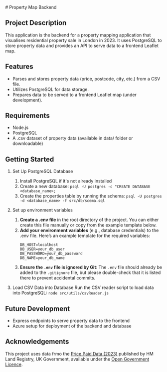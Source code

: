 # Property Map Backend

## Project Description
This application is the backend for a property mapping application that visualises residential property sale in London in 2023. It uses PostgreSQL to store property data and provides an API to serve data to a frontend Leaflet map. 

## Features
- Parses and stores property data (price, postcode, city, etc.) from a CSV file.
- Utilizes PostgreSQL for data storage.
- Prepares data to be served to a frontend Leaflet map (under development).
 
## Requirements
- Node.js
- PostgreSQL 
- A .csv dataset of property data (available in data/ folder or downloadable)

## Getting Started
1. Set Up PostgreSQL Database
    1. Install PostgreSQL if it's not already installed
    2. Create a new database:
        `psql -U postgres -c "CREATE DATABASE <database_name>;`
    3. Create the properties table by running the schema:
        `psql -U postgres -d <database_name> -f src/db/scema.sql`

2. Set up environment variables
    1. **Create a .env file** in the root directory of the project. You can either create this file manually or copy from the example template below.
    2. **Add your environment variables** (e.g., database credentials) to the .env file. Here’s an example template for the required variables:
        ```dotenv
        DB_HOST=localhost
        DB_USER=your_db_user
        DB_PASSWORD=your_db_password
        DB_NAME=your_db_name
        ```
    3. **Ensure the `.env` file is ignored by Git**:
       The `.env` file should already be added to the `.gitignore` file, but please double-check that it is listed there to prevent accidental commits.

3. Load CSV Data into Database
Run the CSV reader script to load data into PostgreSQL: 
`node src/utils/csvReader.js`

## Future Development
- Express endpoints to serve property data to the frontend
- Azure setup for deployment of the backend and database

## Acknowledgements
This project uses data frmo the [Price Paid Data (2023)](https://www.gov.uk/government/statistical-data-sets/price-paid-data-downloads#using-or-publishing-our-price-paid-data) published by HM Land Registry, UK Government, available under the [Open Government Licence](https://www.nationalarchives.gov.uk/doc/open-government-licence/version/3/). 
